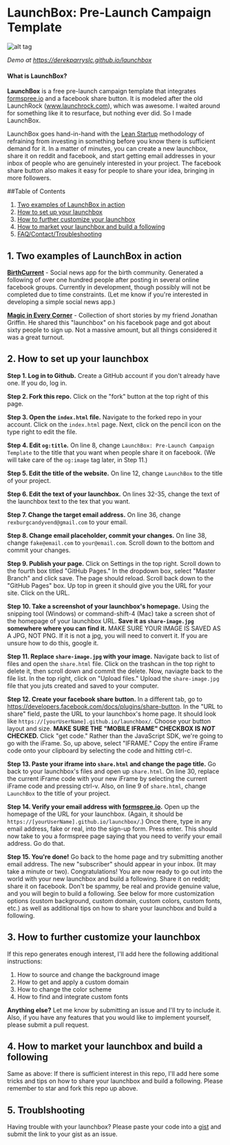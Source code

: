 # LaunchBox: Pre-Launch Campaign Template
![alt tag](http://i.imgur.com/K4sId2g.gif)

*Demo at https://derekparryslc.github.io/launchbox*

#### What is LaunchBox?
**LaunchBox** is a free pre-launch campaign template that integrates [formspree.io](https://formspree.io) and a facebook share button. It is modeled after the old LaunchRock (www.launchrock.com), which was awesome. I waited around for something like it to resurface, but nothing ever did. So I made LaunchBox.

LaunchBox goes hand-in-hand with the [Lean Startup](https://en.wikipedia.org/wiki/Lean_startup) methodology of refraining from investing in something before you know there is sufficient demand for it. In a matter of minutes, you can create a new launchbox, share it on reddit and facebook, and start getting email addresses in your inbox of people who are genuinely interested in your project. The facebook share button also makes it easy for people to share your idea, bringing in more followers.

##Table of Contents
1. [Two examples of LaunchBox in action](https://github.com/DerekParrySLC/launchbox/blob/master/README.md#1-two-examples-of-launchbox-in-action)
2. [How to set up your launchbox](https://github.com/DerekParrySLC/launchbox#2-how-to-set-up-your-launchbox)
3. [How to further customize your launchbox](https://github.com/DerekParrySLC/launchbox#3-how-to-further-customize-your-launchbox)
4. [How to market your launchbox and build a following](https://github.com/DerekParrySLC/launchbox#4-how-to-market-your-launchbox-and-build-a-following)
5. [FAQ/Contact/Troubleshooting](https://github.com/DerekParrySLC/launchbox#5-faqcontacttroublshooting)

## 1. Two examples of LaunchBox in action
**[BirthCurrent](https://www.birthcurrent.com)** - Social news app for the birth community. Generated a following of over one hundred people after posting in several online facebook groups. Currently in development, though possibly will not be completed due to time constraints. (Let me know if you're interested in developing a simple social news app.)

**[Magic in Every Corner](http://www.magicineverycorner.com)** - Collection of short stories by my friend Jonathan Griffin. He shared this "launchbox" on his facebook page and got about sixty people to sign up. Not a massive amount, but all things considered it was a great turnout.

## 2. How to set up your launchbox

**Step 1. Log in to Github.** Create a GitHub account if you don't already have one. If you do, log in.

**Step 2. Fork this repo.** Click on the "fork" button at the top right of this page.

**Step 3. Open the `index.html` file.** Navigate to the forked repo in your account. Click on the `index.html` page. Next, click on the pencil icon on the type right to edit the file.

**Step 4. Edit `og:title`.** On line 8, change `LaunchBox: Pre-Launch Campaign Template` to the title that you want when people share it on facebook. (We will take care of the `og:image` tag later, in Step 11.)

**Step 5. Edit the title of the website.** On line 12, change `LaunchBox` to the title of your project.

**Step 6. Edit the text of your launchbox.** On lines 32-35, change the text of the launchbox text to the tex that you want.

**Step 7. Change the target email address.** On line 36, change `rexburgcandyvend@gmail.com` to your email.

**Step 8. Change email placeholder, commit your changes.** On line 38, change `fake@email.com` to `your@email.com`. Scroll down to the bottom and commit your changes.

**Step 9. Publish your page.** Click on Settings in the top right. Scroll down to the fourth box titled "GitHub Pages." In the dropdown box, select "Master Branch" and click save. The page should reload. Scroll back down to the "GitHub Pages" box. Up top in green it should give you the URL for your site. Click on the URL.

**Step 10. Take a screenshot of your launchbox's homepage.** Using the snipping tool (Windows) or command-shift-4 (Mac) take a screen shot of the homepage of your launchbox URL. **Save it as `share-image.jpg` somewhere where you can find it.** MAKE SURE YOUR IMAGE IS SAVED AS A JPG, NOT PNG. If it is not a jpg, you will need to convert it. If you are unsure how to do this, google it.

**Step 11. Replace `share-image.jpg` with your image.** Navigate back to list of files and open the `share.html` file. Click on the trashcan in the top right to delete it, then scroll down and commit the delete. Now, naviagte back to the file list. In the top right, click on "Upload files." Upload the `share-image.jpg` file that you juts created and saved to your computer.

**Step 12. Create your facebook share button.** In a different tab, go to https://developers.facebook.com/docs/plugins/share-button. In the "URL to share" field, paste the URL to your launchbox's home page. It should look like `https://[yourUserName].github.io/launchbox/`. Choose your button layout and size. **MAKE SURE THE "MOBILE IFRAME" CHECKBOX IS _NOT_ CHECKED.** Click "get code." Rather than the JavaScript SDK, we're going to go with the iFrame. So, up above, select "IFRAME." Copy the entire iFrame code onto your clipboard by selecting the code and hitting ctrl-c.

**Step 13. Paste your iframe into `share.html` and change the page title.** Go back to your launchbox's files and open up `share.html`. On line 30, replace the current iFrame code with your new iFrame by selecting the current iFrame code and pressing ctrl-v. Also, on line 9 of `share.html`, change `LaunchBox` to the title of your project.

**Step 14. Verify your email address with [formspree.io](https://formspree.io).** Open up the homepage of the URL for your launchbox. (Again, it should be `https://[yourUserName].github.io/launchbox/`.) Once there, type in any email address, fake or real, into the sign-up form. Press enter. This should now take to you a formspree page saying that you need to verify your email address. Go do that.

**Step 15. You're done!** Go back to the home page and try submitting another email address. The new "subscriber" should appear in your inbox. (It may take a minute or two). Congratulations! You are now ready to go out into the world with your new launchbox and build a following. Share it on reddit; share it on facebook. Don't be spammy, be real and provide genuine value, and you will begin to build a following. See below for more customization options (custom background, custom domain, custom colors, custom fonts, etc.) as well as additional tips on how to share your launchbox and build a following.

## 3. How to further customize your launchbox

If this repo generates enough interest, I'll add here the following additional instructions:

1. How to source and change the background image
2. How to get and apply a custom domain
3. How to change the color scheme
4. How to find and integrate custom fonts

**Anything else?** Let me know by submitting an issue and I'll try to include it. Also, if you have any features that you would like to implement yourself, please submit a pull request.

## 4. How to market your launchbox and build a following

Same as above: If there is sufficient interest in this repo, I'll add here some tricks and tips on how to share your launchbox and build a following. Please remember to star and fork this repo up above.

## 5. Troublshooting

Having trouble with your launchbox? Please paste your code into a [gist](https://gist.github.com/) and submit the link to your gist as an issue.

